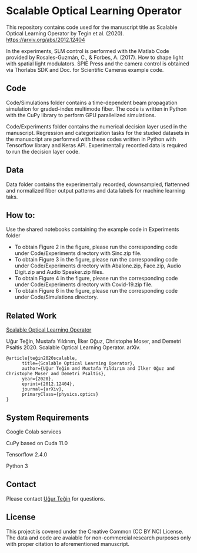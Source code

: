 # Scalable Optical Learning Operator 

This repository contains code used for the manuscript title as Scalable Optical Learning Operator by Tegin et al. (2020). https://arxiv.org/abs/2012.12404 

In the experiments, SLM control is performed with the Matlab Code provided by Rosales-Guzmán, C., & Forbes, A. (2017). How to shape light with spatial light modulators. SPIE Press and the camera control is obtained via Thorlabs SDK and Doc. for Scientific Cameras example code. 

## Code
Code/Simulations folder contains a time-dependent beam propagation simulation for graded-index multimode fiber. The code is written in Python with the CuPy library to perform GPU parallelized simulations. 

Code/Experiments folder contains the numerical decision layer used in the manuscript. Regression and categorization tasks for the studied datasets in the manuscript are performed with these codes written in Python with Tensorflow library and Keras API. Experimentally recorded data is required to run the decision layer code.

## Data
Data folder contains the experimentally recorded, downsampled, flattenned and normalized fiber output patterns and data labels for machine learning taks.

## How to:

Use the shared notebooks containing the example code in Experiments folder

* To obtain Figure 2 in the figure, please run the corresponding code under Code/Experiments directory with Sinc.zip file.
* To obtain Figure 3 in the figure, please run the corresponding code under Code/Experiments directory with Abalone.zip, Face.zip, Audio Digit.zip and Audio Speaker.zip files.
* To obtain Figure 4 in the figure, please run the corresponding code under Code/Experiments directory with Covid-19.zip file.
* To obtain Figure 6 in the figure, please run the corresponding code under Code/Simulations directory.

## Related Work
[Scalable Optical Learning Operator](https://arxiv.org/abs/2012.12404)

Uğur Teğin, Mustafa Yıldırım, İlker Oğuz, Christophe Moser, and Demetri Psaltis 2020. Scalable Optical Learning Operator. arXiv.

```
@article{teğin2020scalable,
      title={Scalable Optical Learning Operator}, 
      author={Uğur Teğin and Mustafa Yıldırım and İlker Oğuz and Christophe Moser and Demetri Psaltis},
      year={2020},
      eprint={2012.12404},
      journal={arXiv},
      primaryClass={physics.optics}
}
```

## System Requirements
Google Colab services

CuPy based on Cuda 11.0

Tensorflow 2.4.0

Python 3

## Contact
Please contact [Uğur Teğin](http://www.ugurtegin.com/) for questions.

## License
This project is covered under the Creative Common (CC BY NC) License. The data and code are avaiable for non-commercial research purposes only with proper citation to aforementioned manuscript.
